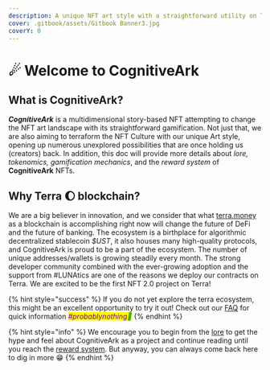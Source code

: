 ```yaml
---
description: A unique NFT art style with a straightforward utility on Terra.
cover: .gitbook/assets/Gitbook Banner3.jpg
coverY: 0
---
```


# ☄ Welcome to CognitiveArk

## What is CognitiveArk?

_**CognitiveArk**_ is a multidimensional story-based NFT attempting to change the NFT art landscape with its straightforward gamification. Not just that, we are also aiming to terraform the NFT Culture with our unique Art style, opening up numerous unexplored possibilities that are once holding us (creators) back. In addition, this doc will provide more details about _lore, tokenomics, gamification mechanics_, and the _reward system_ of **CognitiveArk** NFTs.

## Why Terra 🌔 blockchain?

We are a big believer in innovation, and we consider that what [terra.money](https://www.terra.money) as a blockchain is accomplishing right now will change the future of DeFi and the future of banking. The ecosystem is a birthplace for algorithmic decentralized stablecoin _$UST_, it also houses many high-quality protocols, and CognitiveArk is proud to be a part of the ecosystem. The number of unique addresses/wallets is growing steadily every month. The strong developer community combined with the ever-growing adoption and the support from #LUNAtics are one of the reasons we deploy our contracts on Terra. We are excited to be the first NFT 2.0 project on Terra!

{% hint style="success" %}
If you do not yet explore the terra ecosystem, this might be an excellent opportunity to try it out! Check out our [FAQ](i-want-to-know-more/faq.md) for quick information _<mark style="color:purple;">#probablynothing</mark><mark style="color:green;">👀</mark>_
{% endhint %}

{% hint style="info" %}
We encourage you to begin from the [lore](lets-terraform-the-nft-culture/lore.md) to get the hype and feel about CognitiveArk as a project and continue reading until you reach the [reward system](lets-terraform-the-nft-culture/reward-system.md). But anyway, you can always come back here to dig in more 😁
{% endhint %}
